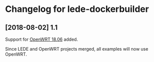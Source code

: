 # Changelog for lede-dockerbuilder

## [2018-08-02] 1.1

Support for [OpenWRT 18.06](https://openwrt.org/releases/18.06/notes-18.06.0) added.

Since LEDE and OpenWRT projects merged, all examples will now use OpenWRT.

